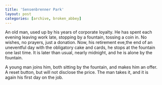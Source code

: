 ```yaml
---
title: 'Sensenbrenner Park'
layout: post
categories: [archive, broken_abbey]
---
```

An old man, used up by his years of corporate loyalty. He has spent each
evening leaving work late, stopping by a fountain, tossing a coin in. No
wishes, no prayers, just a donation. Now, his retirement eve,the end of
an uneventful day with the obligatory cake and cards, he stops at the
fountain one last time. It is later than usual, nearly midnight, and he
is alone by the fountain.

A young man joins him, both sitting by the fountain, and makes him an
offer. A reset button, but will not disclose the price. The man takes
it, and it is again his first day on the job.
